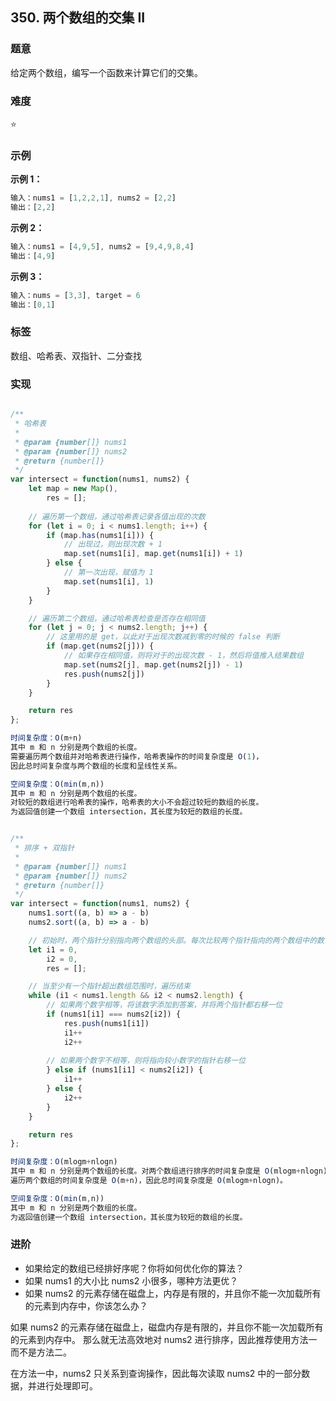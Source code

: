 ## 350. 两个数组的交集 II

### 题意

给定两个数组，编写一个函数来计算它们的交集。

### 难度

⭐

### 示例

**示例 1：**

```javascript
输入：nums1 = [1,2,2,1], nums2 = [2,2]
输出：[2,2]
```

**示例 2：**

```javascript
输入：nums1 = [4,9,5], nums2 = [9,4,9,8,4]
输出：[4,9]
```

**示例 3：**

```javascript
输入：nums = [3,3], target = 6
输出：[0,1]
```

### 标签

数组、哈希表、双指针、二分查找

### 实现

```javascript

/**
 * 哈希表
 *
 * @param {number[]} nums1
 * @param {number[]} nums2
 * @return {number[]}
 */
var intersect = function(nums1, nums2) {
    let map = new Map(),
        res = [];
    
    // 遍历第一个数组，通过哈希表记录各值出现的次数
    for (let i = 0; i < nums1.length; i++) {
        if (map.has(nums1[i])) {
            // 出现过，则出现次数 + 1
            map.set(nums1[i], map.get(nums1[i]) + 1)
        } else {
            // 第一次出现，赋值为 1
            map.set(nums1[i], 1)
        }
    }

    // 遍历第二个数组，通过哈希表检查是否存在相同值
    for (let j = 0; j < nums2.length; j++) {
        // 这里用的是 get，以此对于出现次数减到零的时候的 false 判断
        if (map.get(nums2[j])) {
            // 如果存在相同值，则将对于的出现次数 - 1，然后将值推入结果数组
            map.set(nums2[j], map.get(nums2[j]) - 1)
            res.push(nums2[j])
        }
    }

    return res
};

时间复杂度：O(m+n)
其中 m 和 n 分别是两个数组的长度。
需要遍历两个数组并对哈希表进行操作，哈希表操作的时间复杂度是 O(1)，
因此总时间复杂度与两个数组的长度和呈线性关系。

空间复杂度：O(min(m,n))
其中 m 和 n 分别是两个数组的长度。
对较短的数组进行哈希表的操作，哈希表的大小不会超过较短的数组的长度。
为返回值创建一个数组 intersection，其长度为较短的数组的长度。


/**
 * 排序 + 双指针
 *
 * @param {number[]} nums1
 * @param {number[]} nums2
 * @return {number[]}
 */
var intersect = function(nums1, nums2) {
    nums1.sort((a, b) => a - b)
    nums2.sort((a, b) => a - b)

    // 初始时，两个指针分别指向两个数组的头部。每次比较两个指针指向的两个数组中的数字
    let i1 = 0,
        i2 = 0,
        res = [];

    // 当至少有一个指针超出数组范围时，遍历结束
    while (i1 < nums1.length && i2 < nums2.length) {
        // 如果两个数字相等，将该数字添加到答案，并将两个指针都右移一位
        if (nums1[i1] === nums2[i2]) {
            res.push(nums1[i1])
            i1++
            i2++
        
        // 如果两个数字不相等，则将指向较小数字的指针右移一位
        } else if (nums1[i1] < nums2[i2]) {
            i1++
        } else {
            i2++
        }
    }

    return res
};

时间复杂度：O(mlogm+nlogn)
其中 m 和 n 分别是两个数组的长度。对两个数组进行排序的时间复杂度是 O(mlogm+nlogn)，
遍历两个数组的时间复杂度是 O(m+n)，因此总时间复杂度是 O(mlogm+nlogn)。

空间复杂度：O(min(m,n))
其中 m 和 n 分别是两个数组的长度。
为返回值创建一个数组 intersection，其长度为较短的数组的长度。

```

### 进阶

- 如果给定的数组已经排好序呢？你将如何优化你的算法？
- 如果 nums1 的大小比 nums2 小很多，哪种方法更优？
- 如果 nums2 的元素存储在磁盘上，内存是有限的，并且你不能一次加载所有的元素到内存中，你该怎么办？

如果 nums2 的元素存储在磁盘上，磁盘内存是有限的，并且你不能一次加载所有的元素到内存中。
那么就无法高效地对 nums2 进行排序，因此推荐使用方法一而不是方法二。

在方法一中，nums2 只关系到查询操作，因此每次读取 nums2 中的一部分数据，并进行处理即可。
